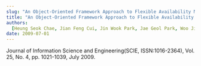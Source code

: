 ```yaml
---
slug: "An Object-Oriented Framework Approach to Flexible Availability Management for Developing Distributed Applications"
title: "An Object-Oriented Framework Approach to Flexible Availability Management for Developing Distributed Applications"
authors:
  [Heung Seok Chae, Jian Feng Cui, Jin Wook Park, Jae Geol Park, Woo Jin Lee]
date: 2009-07-01
---
```


Journal of Information Science and Engineering(SCIE, ISSN:1016-2364), Vol. 25, No. 4, pp. 1021-1039, July 2009.
